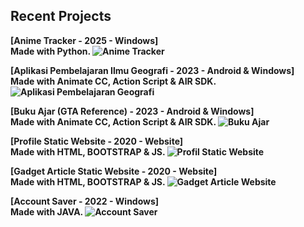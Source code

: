 ## Recent Projects

<b> [Anime Tracker - 2025 - Windows] <br> Made with Python. ![Anime Tracker](https://i.postimg.cc/13mVrbLk/Screenshot-2025-05-12-075158.png)
</b>

<b> [Aplikasi Pembelajaran Ilmu Geografi - 2023 - Android & Windows] <br>  Made with Animate CC, Action Script & AIR SDK. ![Aplikasi Pembelajaran Geografi](https://i.postimg.cc/nhgSQhyv/HOW-TO-landscape.jpg)</b>
<br> 

<b> [Buku Ajar (GTA Reference) - 2023 - Android & Windows] <br>  Made with Animate CC, Action Script & AIR SDK. ![Buku Ajar](https://i.postimg.cc/XJCrvWCC/68747470733a2f2f692e706f7374696d672e63632f7344393137504a722f6b696e67736c617965722d322e706e67.png)</b>
<br> 

<b> [Profile Static Website  - 2020 - Website] <br> Made with HTML, BOOTSTRAP & JS. ![Profil Static Website](https://i.postimg.cc/HWFmqz71/68747470733a2f2f692e706f7374696d672e63632f7a47766a516676562f706572736f6e616c2d776562736974652e706e67.png)</b> 
<br> 

<b> [Gadget Article Static Website - 2020 - Website] <br> Made with HTML, BOOTSTRAP & JS. ![Gadget Article Website](https://i.postimg.cc/VNTS1vdw/68747470733a2f2f692e706f7374696d672e63632f32796356305652372f56616e7a6761646765742e706e67.png)</b>
<br> 



<b> [Account Saver - 2022 - Windows] <br>  Made with JAVA. ![Account Saver](https://i.postimg.cc/43nKrV4w/68747470733a2f2f692e706f7374696d672e63632f32534762526471772f6b696e67736c617965722e706e67.png)</b>
